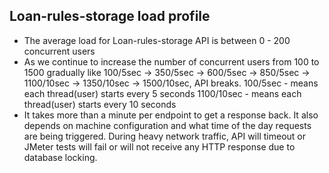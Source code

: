 Loan-rules-storage load profile
----------------------------------------
* The average load for Loan-rules-storage API is between 0 - 200 concurrent users
* As we continue to increase the number of concurrent users from 100 to 1500 gradually like 100/5sec -> 350/5sec -> 600/5sec -> 850/5sec -> 1100/10sec -> 1350/10sec -> 1500/10sec, API breaks. 
100/5sec - means each thread(user) starts every 5 seconds
1100/10sec - means each thread(user) starts every 10 seconds
* It takes more than a minute per endpoint to get a response back. It also depends on machine configuration and what time of the day requests are being triggered. During heavy network traffic, API will timeout or JMeter tests will fail or will not receive any HTTP response due to database locking.
